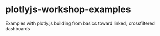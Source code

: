 # plotlyjs-workshop-examples

Examples with plotly.js building from basics toward linked, crossfiltered dashboards
